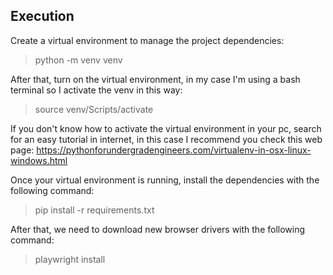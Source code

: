 ##

## Execution

Create a virtual environment to manage the project dependencies:
>python -m venv venv

After that, turn on the virtual environment, in my case I'm using a bash terminal so I activate the venv in this way:  
>source venv/Scripts/activate  

If you don't know how to activate the virtual environment in your pc, search for an easy tutorial in internet, in this case I recommend you check this web page: https://pythonforundergradengineers.com/virtualenv-in-osx-linux-windows.html

Once your virtual environment is running, install the dependencies with the following command:
>pip install -r requirements.txt

After that, we need to download new browser drivers with the following command:
>playwright install
